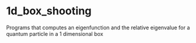 # 1d_box_shooting
Programs that computes an eigenfunction and the relative eigenvalue for a quantum particle in a 1 dimensional box
